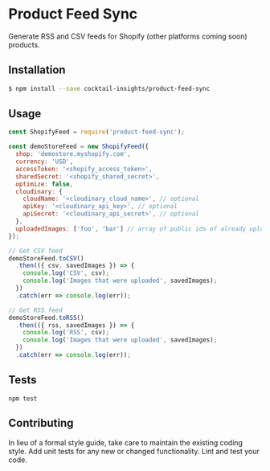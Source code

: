 Product Feed Sync
=========

Generate RSS and CSV feeds for Shopify (other platforms coming soon) products.

## Installation

```bash
$ npm install --save cocktail-insights/product-feed-sync
```

## Usage
```javascript
const ShopifyFeed = require('product-feed-sync');

const demoStoreFeed = new ShopifyFeed({
  shop: 'demostore.myshopify.com',
  currency: 'USD',
  accessToken: '<shopify_access_token>',
  sharedSecret: '<shopify_shared_secret>',
  optimize: false,
  cloudinary: {
    cloudName: '<cloudinary_cloud_name>', // optional
    apiKey: '<cloudinary_api_key>', // optional
    apiSecret: '<cloudinary_api_secret>', // optional
  },
  uploadedImages: ['foo', 'bar'] // array of public ids of already uploaded images (optional)
});

// Get CSV feed
demoStoreFeed.toCSV()
  .then(({ csv, savedImages }) => {
    console.log('CSV', csv);
    console.log('Images that were uploaded', savedImages);
  })
  .catch(err => console.log(err));

// Get RSS feed
demoStoreFeed.toRSS()
  .then(({ rss, savedImages }) => {
    console.log('RSS', csv);
    console.log('Images that were uploaded', savedImages);
  })
  .catch(err => console.log(err));
```

## Tests

  `npm test`

## Contributing

In lieu of a formal style guide, take care to maintain the existing coding style. Add unit tests for any new or changed functionality. Lint and test your code.
